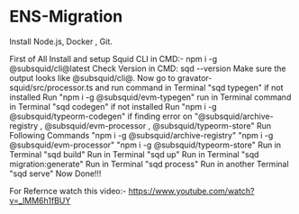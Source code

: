 # ENS-Migration
Install Node.js, Docker , Git.

First of All Install and setup Squid CLI in CMD:-
  npm i -g @subsquid/cli@latest
Check Version in CMD:
  sqd --version
Make sure the output looks like @subsquid/cli@<version>.
Now go to gravator-squid/src/processor.ts and run command in Terminal "sqd typegen" 
    if not installed Run "npm i -g @subsquid/evm-typegen"
run in Terminal command in Terminal "sqd codegen"
    if not installed Run "npm i -g @subsquid/typeorm-codegen"
if finding error on "@subsquid/archive-registry , @subsquid/evm-processor , @subsquid/typeorm-store" Run Following Commands
    "npm i -g @subsquid/archive-registry"
    "npm i -g @subsquid/evm-processor"
    "npm i -g @subsquid/typeorm-store"
Run in Terminal "sqd build"
Run in Terminal "sqd up"
Run in Terminal "sqd migration:generate"
Run in Terminal "sqd process"
Run in another Terminal "sqd serve"
Now Done!!!

For Refernce watch this video:- https://www.youtube.com/watch?v=_lMM6h1fBUY

    
